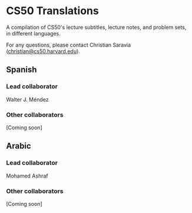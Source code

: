 # CS50 Translations

A compilation of CS50's lecture subtitles, lecture notes, and problem sets, in different languages.

For any questions, please contact Christian Saravia (christian@cs50.harvard.edu).


## Spanish

### Lead collaborator
Walter J. Méndez


### Other collaborators
[Coming soon]


## Arabic

### Lead collaborator
Mohamed Ashraf


### Other collaborators
[Coming soon]
